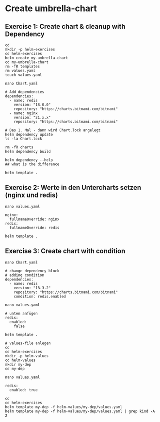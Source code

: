 # Create umbrella-chart 

## Exercise 1: Create chart & cleanup with Dependency 

```
cd 
mkdir -p helm-exercises 
cd helm-exercises 
helm create my-umbrella-chart
cd my-umbrella-chart 
rm -fR templates
rm values.yaml
touch values.yaml 
```

```
nano Chart.yaml
```

```
# Add dependencies 
dependencies:
  - name: redis
    version: "18.0.0"
    repository: "https://charts.bitnami.com/bitnami"
  - name: nginx
    version: "21.x.x"
    repository: "https://charts.bitnami.com/bitnami"
```

```
# Das 1. Mal - dann wird Chart.lock angelegt 
helm dependency update
ls -la Chart.lock 
```

```
rm -fR charts
helm dependency build
```

```
helm dependency --help 
## what is the difference 
```

```
helm template .
```

## Exercise 2: Werte in den Untercharts setzen (nginx und redis) 

```
nano values.yaml
```

```
nginx:
  fullnameOverride: nginx
redis:
  fullnameOverride: redis
```

```
helm template .
```

## Exercise 3: Create chart with condition 

```
nano Chart.yaml
```

```
# change dependency block
# adding condition 
dependencies:
  - name: redis
    version: "18.3.2"
    repository: "https://charts.bitnami.com/bitnami"
    condition: redis.enabled
```

```
nano values.yaml
```

```
# unten anfügen 
redis:
  enabled:
    false
```

```
helm template .
```

```
# values-file anlegen
cd
cd helm-exercises
mkdir -p helm-values
cd helm-values
mkdir my-dep
cd my-dep
```

```
nano values.yaml
```

```
redis:
  enabled: true
```

```
cd
cd helm-exercises
helm template my-dep -f helm-values/my-dep/values.yaml
helm template my-dep -f helm-values/my-dep/values.yaml | grep kind -A 2
```

